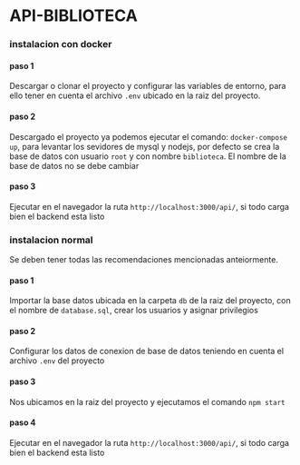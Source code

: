 # API-BIBLIOTECA

### instalacion con docker
#### paso 1
 Descargar o clonar el proyecto y configurar las variables de entorno, para ello tener en cuenta el archivo `.env` ubicado en la raiz del proyecto.
 #### paso 2
Descargado el proyecto ya podemos ejecutar el comando: `docker-compose up`, para levantar los sevidores de mysql y nodejs, por defecto se crea la base de datos con usuario `root` y con nombre `biblioteca`. El nombre de la base de datos no se debe cambiar

#### paso 3
Ejecutar en el navegador la ruta `http://localhost:3000/api/`, si todo carga bien el backend esta listo
### instalacion normal

Se deben tener todas las recomendaciones mencionadas anteiormente.

#### paso 1
Importar la base datos ubicada en la carpeta `db` de la raiz del proyecto, con el nombre de `database.sql`, crear los usuarios y asignar privilegios

#### paso 2
Configurar los datos de conexion de base de datos teniendo en cuenta el archivo `.env` del proyecto

#### paso 3
Nos ubicamos en la raiz del proyecto y ejecutamos el comando `npm start`

#### paso 4
Ejecutar en el navegador la ruta `http://localhost:3000/api/`, si todo carga bien el backend esta listo


